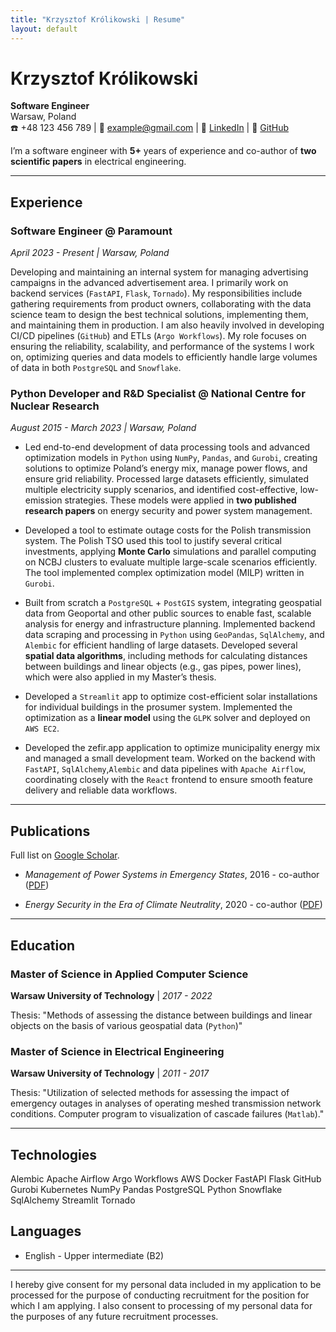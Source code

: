 ```yaml
---
title: "Krzysztof Królikowski | Resume"
layout: default
---
```


# Krzysztof Królikowski

**Software Engineer**  
Warsaw, Poland  
☎️ +48 123 456 789  | 📧 example@gmail.com | 🔗 [LinkedIn](https://linkedin.com/in/krzysztofkrolikowski) | 🐙 [GitHub](https://github.com/ohmycoffe)

I’m a software engineer with **5+** years of experience and co-author of **two scientific papers** in electrical engineering.

---

## Experience

### Software Engineer @ Paramount
*April 2023 - Present | Warsaw, Poland*

Developing and maintaining an internal system for managing advertising campaigns in the advanced advertisement area. I primarily work on backend services (`FastAPI`, `Flask`, `Tornado`). My responsibilities include gathering requirements from product owners, collaborating with the data science team to design the best technical solutions, implementing them, and maintaining them in production. I am also heavily involved in developing CI/CD pipelines (`GitHub`) and ETLs (`Argo Workflows`). My role focuses on ensuring the reliability, scalability, and performance of the systems I work on, optimizing queries and data models to efficiently handle large volumes of data in both `PostgreSQL` and `Snowflake`.


### Python Developer and R&D Specialist @ National Centre for Nuclear Research
*August 2015 - March 2023 | Warsaw, Poland*

- Led end-to-end development of data processing tools and advanced optimization models in `Python` using `NumPy`, `Pandas`, and `Gurobi`, creating solutions to optimize Poland’s energy mix, manage power flows, and ensure grid reliability. Processed large datasets efficiently, simulated multiple electricity supply scenarios, and identified cost-effective, low-emission strategies. These models were applied in **two published research papers** on energy security and power system management.

- Developed a tool to estimate outage costs for the Polish transmission system. The Polish TSO used this tool to justify several critical investments, applying **Monte Carlo** simulations and parallel computing on NCBJ clusters to evaluate multiple large-scale scenarios efficiently. The tool implemented complex optimization model (MILP) written in `Gurobi`.

- Built from scratch a `PostgreSQL` + `PostGIS` system, integrating geospatial data from Geoportal and other public sources to enable fast, scalable analysis for energy and infrastructure planning. Implemented backend data scraping and processing in `Python` using `GeoPandas`, `SqlAlchemy`, and `Alembic` for efficient handling of large datasets. Developed several **spatial data algorithms**, including methods for calculating distances between buildings and linear objects (e.g., gas pipes, power lines), which were also applied in my Master’s thesis.

- Developed a `Streamlit` app to optimize cost-efficient solar installations for individual buildings in the prosumer system. Implemented the optimization as a **linear model** using the `GLPK` solver and deployed on `AWS EC2`.

-  Developed the zefir.app application to optimize municipality energy mix and managed a small development team. Worked on the backend with `FastAPI`, `SqlAlchemy`,`Alembic` and data pipelines with `Apache Airflow`, coordinating closely with the `React` frontend to ensure smooth feature delivery and reliable data workflows.

---
## Publications

Full list on [Google Scholar](https://scholar.google.com/citations?hl=pl&user=Mu_nUD8AAAAJ).

- *Management of Power Systems in Emergency States*, 2016 - co-author ([PDF](https://www.cire.pl/pliki/2/02korabjaworskiiinree16.pdf))

- *Energy Security in the Era of Climate Neutrality*, 2020 - co-author ([PDF](https://www.pse.pl/documents/20182/336353833/research_report-stable_supply.pdf/2080449f-d4aa-40df-8e7f-1f4a81aebbd2?safeargs=646f776e6c6f61643d74727565))

---

## Education

### Master of Science in Applied Computer Science
**Warsaw University of Technology** | *2017 - 2022*

Thesis: "Methods of assessing the distance between buildings and linear objects on the basis of
various geospatial data (`Python`)"

### Master of Science in Electrical Engineering
**Warsaw University of Technology** | *2011 - 2017*

Thesis: "Utilization of selected methods for assessing the impact of emergency outages in analyses of operating meshed transmission network conditions. Computer program to visualization of cascade failures (`Matlab`)."

---
## Technologies

<div class="tech-pills">
  <span class="tech-pill">Alembic</span>
  <span class="tech-pill">Apache Airflow</span>
  <span class="tech-pill">Argo Workflows</span>
  <span class="tech-pill">AWS</span>
  <span class="tech-pill">Docker</span>
  <span class="tech-pill">FastAPI</span>
  <span class="tech-pill">Flask</span>
  <span class="tech-pill">GitHub</span>
  <span class="tech-pill">Gurobi</span>
  <span class="tech-pill">Kubernetes</span>
  <span class="tech-pill">NumPy</span>
  <span class="tech-pill">Pandas</span>
  <span class="tech-pill">PostgreSQL</span>
  <span class="tech-pill">Python</span>
  <span class="tech-pill">Snowflake</span>
  <span class="tech-pill">SqlAlchemy</span>
  <span class="tech-pill">Streamlit</span>
  <span class="tech-pill">Tornado</span>
</div>

## Languages

- English - Upper intermediate (B2)

---

I hereby give consent for my personal data included in my application to be processed for the purpose of conducting recruitment for the position for which I am applying. I also consent to processing of my personal data for the purposes of any future recruitment processes.

<div style="page-break-after: always;"></div>
